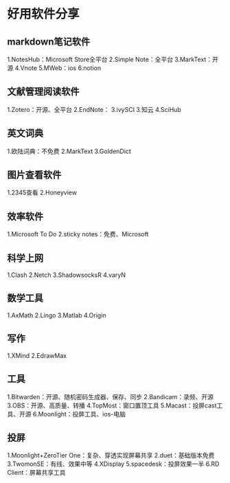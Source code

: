 # 好用软件分享

## markdown笔记软件
1.NotesHub：Microsoft Store全平台
2.Simple Note：全平台
3.MarkText：开源
4.Vnote
5.MWeb：ios
6.notion



## 文献管理阅读软件
1.Zotero：开源、全平台
2.EndNote：
3.ivySCI
3.知云
4.SciHub

## 英文词典
1.欧陆词典：不免费
2.MarkText
3.GoldenDict

## 图片查看软件
1.2345查看
2.Honeyview

## 效率软件
1.Microsoft To Do
2.sticky notes：免费、Microsoft

## 科学上网
1.Clash
2.Netch
3.ShadowsocksR
4.varyN

## 数学工具
1.AxMath
2.Lingo
3.Matlab
4.Origin

## 写作
1.XMind
2.EdrawMax

## 工具
1.Bitwarden：开源、随机密码生成器、保存、同步
2.Bandicam：录频、开源
3.OBS：开源、高质量、转播
4.TopMost：窗口置顶工具
5.Macast：投屏cast工具、开源
6.Moonlight：投屏工具、ios-电脑

## 投屏
1.Moonlight+ZeroTier One：复杂、穿透实现屏幕共享
2.duet：基础版本免费
3.TwomonSE：有线、效果中等
4.XDisplay
5.spacedesk：投屏效果一半
6.RD Client：屏幕共享工具







